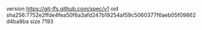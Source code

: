 version https://git-lfs.github.com/spec/v1
oid sha256:7752e2ffde4fea50f6a3afd247b19254af59c5060377f6aeb05f09862d4ba8ba
size 7193
